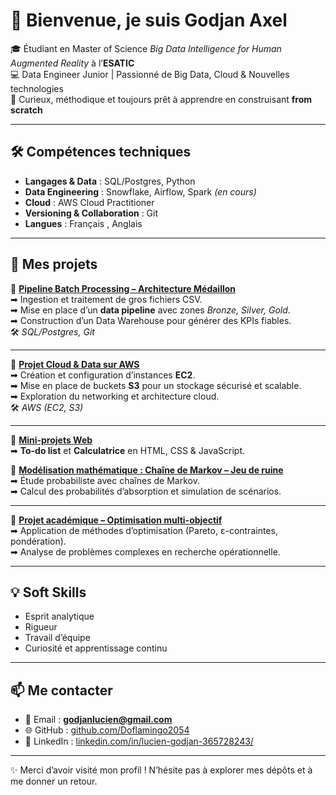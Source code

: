 # 👋 Bienvenue, je suis Godjan Axel

🎓 Étudiant en Master of Science *Big Data Intelligence for Human Augmented Reality* à l’**ESATIC**  
💻 Data Engineer Junior | Passionné de Big Data, Cloud & Nouvelles technologies  
🚀 Curieux, méthodique et toujours prêt à apprendre en construisant **from scratch**  

---

## 🛠️ Compétences techniques

- **Langages & Data** : SQL/Postgres, Python  
- **Data Engineering** : Snowflake, Airflow, Spark *(en cours)*  
- **Cloud** : AWS Cloud Practitioner
- **Versioning & Collaboration** : Git  
- **Langues** : Français , Anglais  

---

## 📂 Mes projets

🔹 **[Pipeline Batch Processing – Architecture Médaillon](#)**  
➡ Ingestion et traitement de gros fichiers CSV.  
➡ Mise en place d’un **data pipeline** avec zones *Bronze, Silver, Gold*.  
➡ Construction d’un Data Warehouse pour générer des KPIs fiables.  
🛠️ *SQL/Postgres, Git*

---

🔹 **[Projet Cloud & Data sur AWS](#)**  
➡ Création et configuration d’instances **EC2**.  
➡ Mise en place de buckets **S3** pour un stockage sécurisé et scalable.  
➡ Exploration du networking et architecture cloud.  
🛠️ *AWS (EC2, S3)*

---

🔹 **[Mini-projets Web](#)**  
➡ **To-do list** et **Calculatrice** en HTML, CSS & JavaScript.  


🔹 **[Modélisation mathématique : Chaîne de Markov – Jeu de ruine](#)**  
➡ Étude probabiliste avec chaînes de Markov.  
➡ Calcul des probabilités d’absorption et simulation de scénarios.  

---

🔹 **[Projet académique – Optimisation multi-objectif](#)**  
➡ Application de méthodes d’optimisation (Pareto, ε-contraintes, pondération).  
➡ Analyse de problèmes complexes en recherche opérationnelle.  

---

## 💡 Soft Skills
- Esprit analytique  
- Rigueur  
- Travail d’équipe  
- Curiosité et apprentissage continu  

---

## 📫 Me contacter
- 📧 Email : **godjanlucien@gmail.com**  
- 🌐 GitHub : [github.com/Doflamingo2054](#)  
- 💼 LinkedIn : [linkedin.com/in/lucien-godjan-365728243/](#)  

---

✨ Merci d’avoir visité mon profil ! N’hésite pas à explorer mes dépôts et à me donner un retour.
